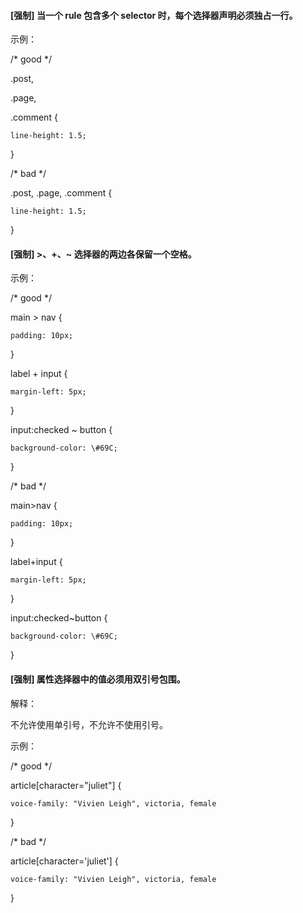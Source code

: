 #### **\[强制\]** 当一个 rule 包含多个 selector 时，每个选择器声明必须独占一行。

示例：

/\* good \*/

.post,

.page,

.comment {

    line-height: 1.5;

}



/\* bad \*/

.post, .page, .comment {

    line-height: 1.5;

}

#### \[强制\] &gt;、+、~ 选择器的两边各保留一个空格。

示例：

/\* good \*/

main &gt; nav {

    padding: 10px;

}



label + input {

    margin-left: 5px;

}



input:checked ~ button {

    background-color: \#69C;

}



/\* bad \*/

main&gt;nav {

    padding: 10px;

}



label+input {

    margin-left: 5px;

}



input:checked~button {

    background-color: \#69C;

}

#### \[强制\] 属性选择器中的值必须用双引号包围。

解释：

不允许使用单引号，不允许不使用引号。

示例：

/\* good \*/

article\[character="juliet"\] {

    voice-family: "Vivien Leigh", victoria, female

}



/\* bad \*/

article\[character='juliet'\] {

    voice-family: "Vivien Leigh", victoria, female

}

